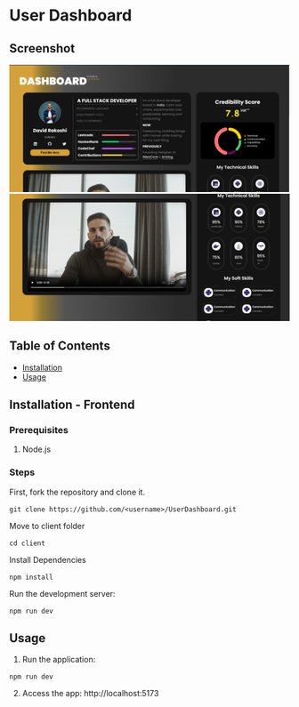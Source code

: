 # User Dashboard

## Screenshot
![alt text](./client/public/image.png)
![alt text](./client/public/image-1.png)


## Table of Contents
- [Installation](#installation)
- [Usage](#usage)

## Installation - Frontend
### Prerequisites
1. Node.js

### Steps
First, fork the repository and clone it.

```
git clone https://github.com/<username>/UserDashboard.git
```

Move to client folder 
```
cd client
```

Install Dependencies
```
npm install
```

Run the development server:

```
npm run dev
```

## Usage
1. Run the application: 
```
npm run dev
```
2. Access the app: http://localhost:5173
